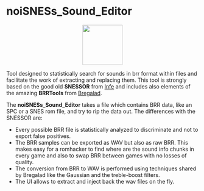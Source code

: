 # noiSNESs_Sound_Editor

<p align="center">
<img width="105" src="https://avatars2.githubusercontent.com/u/22390927"></img>
</p>

Tool designed to statistically search for sounds in brr format within files and facilitate the work of extracting and replacing them.
This tool is strongly based on the good old **SNESSOR** from [Infe](https://www.romhacking.net/community/430) and includes also elements of the amazing **BRRTools** from [Bregalad](https://www.romhacking.net/community/1067).

The **noiSNESs_Sound_Editor** takes a file which contains BRR data, like an SPC or a SNES rom file, and try to rip the data out. The differences with the SNESSOR are:

 - Every possible BRR file is statistically analyzed to discriminate and not to export false positives.
 - The BRR samples can be exported as WAV but also as raw BRR. This makes easy for a romhacker to find where are the sound info chunks in every game and also to swap BRR between games with no losses of quality.
 - The conversion from BRR to WAV is performed using techniques shared by Bregalad like the Gaussian and the treble-boost filters.
 - The UI allows to extract and inject back the wav files on the fly.
